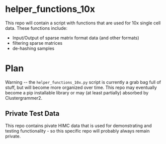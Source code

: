 # helper_functions_10x
This repo will contain a script with functions that are used for 10x single cell data. These functions include: 

* Input/Output of sparse matrix format data (and other formats)
* filtering sparse matrices
* de-hashing samples

# Plan
Warning -- the `helper_functions_10x.py` script is currently a grab bag full of stuff, but will become more organized over time. This repo may eventually become a pip installable library or may (at least partially) absorbed by Clustergrammer2. 

## Private Test Data
This repo contains pivate HIMC data that is used for demonstrating and testing functionality - so this specific repo will probably always remain private. 
